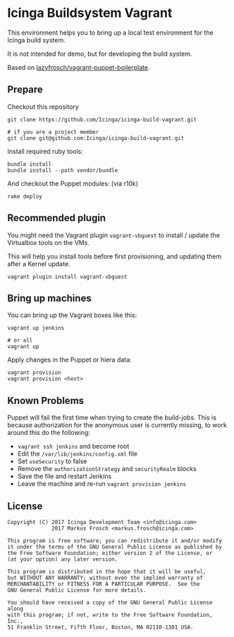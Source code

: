 Icinga Buildsystem Vagrant
==========================

This environment helps you to bring up a local test environment for the Icinga build system.

It is not intended for demo, but for developing the build system.

Based on [lazyfrosch/vagrant-puppet-boilerplate](https://github.com/lazyfrosch/vagrant-puppet-boilerplate).

## Prepare

Checkout this repository

    git clone https://github.com/Icinga/icinga-build-vagrant.git

    # if you are a project member
    git clone git@github.com:Icinga/icinga-build-vagrant.git

Install required ruby tools:

    bundle install
    bundle install --path vendor/bundle

And checkout the Puppet modules: (via r10k)

    rake deploy

## Recommended plugin

You might need the Vagrant plugin `vagrant-vbguest` to install / update the Virtualbox tools on the VMs.

This will help you install tools before first provisioning, and updating them after a Kernel update.

    vagrant plugin install vagrant-vbguest

## Bring up machines

You can bring up the Vagrant boxes like this:

    vagrant up jenkins

    # or all
    vagrant up

Apply changes in the Puppet or hiera data:

    vagrant provision
    vagrant provision <host>

## Known Problems

Puppet will fail the first time when trying to create the build-jobs.
This is because authorization for the anonymous user is currently missing,
to work around this do the following:

* `vagrant ssh jenkins` and become root
* Edit the `/var/lib/jenkins/config.xml` file
* Set `useSecurity` to false
* Remove the `authorizationStrategy` and `securityRealm` blocks
* Save the file and restart Jenkins
* Leave the machine and re-run `vagrant provision jenkins`

## License

    Copyright (C) 2017 Icinga Development Team <info@icinga.com>
                  2017 Markus Frosch <markus.frosch@icinga.com>

    This program is free software; you can redistribute it and/or modify
    it under the terms of the GNU General Public License as published by
    the Free Software Foundation; either version 2 of the License, or
    (at your option) any later version.

    This program is distributed in the hope that it will be useful,
    but WITHOUT ANY WARRANTY; without even the implied warranty of
    MERCHANTABILITY or FITNESS FOR A PARTICULAR PURPOSE.  See the
    GNU General Public License for more details.

    You should have received a copy of the GNU General Public License along
    with this program; if not, write to the Free Software Foundation, Inc.,
    51 Franklin Street, Fifth Floor, Boston, MA 02110-1301 USA.
